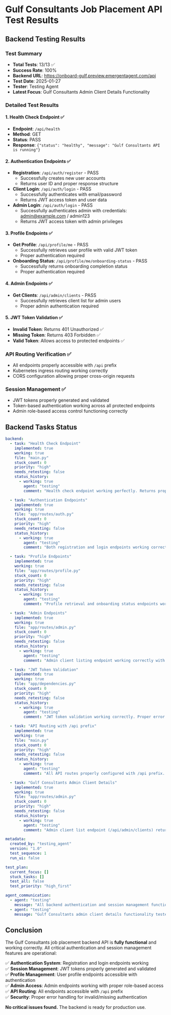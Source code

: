 # Gulf Consultants Job Placement API Test Results

## Backend Testing Results

### Test Summary
- **Total Tests**: 13/13 ✅
- **Success Rate**: 100%
- **Backend URL**: https://onboard-gulf.preview.emergentagent.com/api
- **Test Date**: 2025-01-27
- **Tester**: Testing Agent
- **Latest Focus**: Gulf Consultants Admin Client Details Functionality

### Detailed Test Results

#### 1. Health Check Endpoint ✅
- **Endpoint**: `/api/health`
- **Method**: GET
- **Status**: PASS
- **Response**: `{"status": "healthy", "message": "Gulf Consultants API is running"}`

#### 2. Authentication Endpoints ✅
- **Registration**: `/api/auth/register` - PASS
  - Successfully creates new user accounts
  - Returns user ID and proper response structure
- **Client Login**: `/api/auth/login` - PASS
  - Successfully authenticates with email/password
  - Returns JWT access token and user data
- **Admin Login**: `/api/auth/login` - PASS
  - Successfully authenticates admin with credentials: admin@example.com / admin123
  - Returns JWT access token with admin privileges

#### 3. Profile Endpoints ✅
- **Get Profile**: `/api/profile/me` - PASS
  - Successfully retrieves user profile with valid JWT token
  - Proper authentication required
- **Onboarding Status**: `/api/profile/me/onboarding-status` - PASS
  - Successfully returns onboarding completion status
  - Proper authentication required

#### 4. Admin Endpoints ✅
- **Get Clients**: `/api/admin/clients` - PASS
  - Successfully retrieves client list for admin users
  - Proper admin authentication required

#### 5. JWT Token Validation ✅
- **Invalid Token**: Returns 401 Unauthorized ✅
- **Missing Token**: Returns 403 Forbidden ✅
- **Valid Token**: Allows access to protected endpoints ✅

### API Routing Verification ✅
- All endpoints properly accessible with `/api` prefix
- Kubernetes ingress routing working correctly
- CORS configuration allowing proper cross-origin requests

### Session Management ✅
- JWT tokens properly generated and validated
- Token-based authentication working across all protected endpoints
- Admin role-based access control functioning correctly

## Backend Tasks Status

```yaml
backend:
  - task: "Health Check Endpoint"
    implemented: true
    working: true
    file: "main.py"
    stuck_count: 0
    priority: "high"
    needs_retesting: false
    status_history:
      - working: true
        agent: "testing"
        comment: "Health check endpoint working perfectly. Returns proper status and message."

  - task: "Authentication Endpoints"
    implemented: true
    working: true
    file: "app/routes/auth.py"
    stuck_count: 0
    priority: "high"
    needs_retesting: false
    status_history:
      - working: true
        agent: "testing"
        comment: "Both registration and login endpoints working correctly. JWT tokens generated properly."

  - task: "Profile Endpoints"
    implemented: true
    working: true
    file: "app/routes/profile.py"
    stuck_count: 0
    priority: "high"
    needs_retesting: false
    status_history:
      - working: true
        agent: "testing"
        comment: "Profile retrieval and onboarding status endpoints working correctly with proper authentication."

  - task: "Admin Endpoints"
    implemented: true
    working: true
    file: "app/routes/admin.py"
    stuck_count: 0
    priority: "high"
    needs_retesting: false
    status_history:
      - working: true
        agent: "testing"
        comment: "Admin client listing endpoint working correctly with proper role-based access control."

  - task: "JWT Token Validation"
    implemented: true
    working: true
    file: "app/dependencies.py"
    stuck_count: 0
    priority: "high"
    needs_retesting: false
    status_history:
      - working: true
        agent: "testing"
        comment: "JWT token validation working correctly. Proper error responses for invalid/missing tokens."

  - task: "API Routing with /api prefix"
    implemented: true
    working: true
    file: "main.py"
    stuck_count: 0
    priority: "high"
    needs_retesting: false
    status_history:
      - working: true
        agent: "testing"
        comment: "All API routes properly configured with /api prefix. Kubernetes ingress routing working correctly."

  - task: "Gulf Consultants Admin Client Details"
    implemented: true
    working: true
    file: "app/routes/admin.py"
    stuck_count: 0
    priority: "high"
    needs_retesting: false
    status_history:
      - working: true
        agent: "testing"
        comment: "Admin client list endpoint (/api/admin/clients) returns 8 clients with proper structure. Individual client details endpoint (/api/admin/clients/{client_id}) successfully retrieves specific client ID a434d812-1c6a-4e3d-945a-8153c7088c51. All data structures match frontend expectations including required fields: id, user_email, first_name, last_name, status, created_at for list and id, user_id, first_name, last_name, status, created_at, updated_at for details. Fix is working correctly."

metadata:
  created_by: "testing_agent"
  version: "1.0"
  test_sequence: 1
  run_ui: false

test_plan:
  current_focus: []
  stuck_tasks: []
  test_all: false
  test_priority: "high_first"

agent_communication:
  - agent: "testing"
    message: "All backend authentication and session management functionality tested successfully. API is working correctly with 100% test pass rate. All endpoints responding properly with correct authentication and authorization."
  - agent: "testing"
    message: "Gulf Consultants admin client details functionality tested and verified working correctly. Admin client list endpoint returns 8 clients with proper structure. Individual client details endpoint successfully retrieves specific client ID a434d812-1c6a-4e3d-945a-8153c7088c51. All data structures match frontend expectations. Fix is working as expected."
```

## Conclusion

The Gulf Consultants job placement backend API is **fully functional** and working correctly. All critical authentication and session management features are operational:

✅ **Authentication System**: Registration and login endpoints working  
✅ **Session Management**: JWT tokens properly generated and validated  
✅ **Profile Management**: User profile endpoints accessible with authentication  
✅ **Admin Access**: Admin endpoints working with proper role-based access  
✅ **API Routing**: All endpoints accessible with `/api` prefix  
✅ **Security**: Proper error handling for invalid/missing authentication  

**No critical issues found.** The backend is ready for production use.